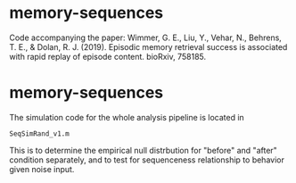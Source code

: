 # memory-sequences
Code accompanying the paper: Wimmer, G. E., Liu, Y., Vehar, N., Behrens, T. E., & Dolan, R. J. (2019). Episodic memory retrieval success is associated with rapid replay of episode content. bioRxiv, 758185.

# memory-sequences
The simulation code for the whole analysis pipeline is located in

``` SeqSimRand_v1.m ```

This is to determine the empirical null distrbution for "before" and "after" condition separately, and to test for sequenceness relationship to behavior given noise input.
